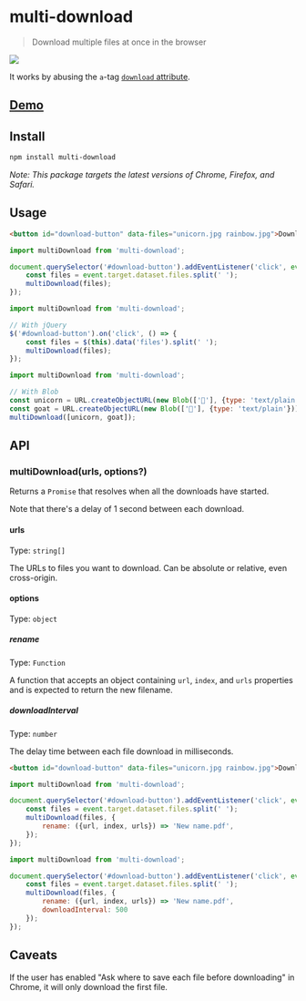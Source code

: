 # multi-download

> Download multiple files at once in the browser

![](screenshot.gif)

It works by abusing the `a`-tag [`download` attribute](https://developer.mozilla.org/en-US/docs/Web/HTML/Element/a#attr-download).

## [Demo](https://sindresorhus.com/multi-download/)

## Install

```sh
npm install multi-download
```

*Note: This package targets the latest versions of Chrome, Firefox, and Safari.*

## Usage

```html
<button id="download-button" data-files="unicorn.jpg rainbow.jpg">Download</button>
```

```js
import multiDownload from 'multi-download';

document.querySelector('#download-button').addEventListener('click', event => {
	const files = event.target.dataset.files.split(' ');
	multiDownload(files);
});
```

```js
import multiDownload from 'multi-download';

// With jQuery
$('#download-button').on('click', () => {
	const files = $(this).data('files').split(' ');
	multiDownload(files);
});
```

```js
import multiDownload from 'multi-download';

// With Blob
const unicorn = URL.createObjectURL(new Blob(['🦄'], {type: 'text/plain'}));
const goat = URL.createObjectURL(new Blob(['🐐'], {type: 'text/plain'}));
multiDownload([unicorn, goat]);
```

## API

### multiDownload(urls, options?)

Returns a `Promise` that resolves when all the downloads have started.

Note that there's a delay of 1 second between each download.

#### urls

Type: `string[]`

The URLs to files you want to download. Can be absolute or relative, even cross-origin.

#### options

Type: `object`

##### rename

Type: `Function`

A function that accepts an object containing `url`, `index`, and `urls` properties and is expected to return the new filename.

##### downloadInterval

Type: `number`

The delay time between each file download in milliseconds.

```html
<button id="download-button" data-files="unicorn.jpg rainbow.jpg">Download</button>
```

```js
import multiDownload from 'multi-download';

document.querySelector('#download-button').addEventListener('click', event => {
	const files = event.target.dataset.files.split(' ');
	multiDownload(files, {
		rename: ({url, index, urls}) => 'New name.pdf',
	});
});
```

```js
import multiDownload from 'multi-download';

document.querySelector('#download-button').addEventListener('click', event => {
	const files = event.target.dataset.files.split(' ');
	multiDownload(files, {
		rename: ({url, index, urls}) => 'New name.pdf',
		downloadInterval: 500
	});
});
```

## Caveats

If the user has enabled "Ask where to save each file before downloading" in Chrome, it will only download the first file.
